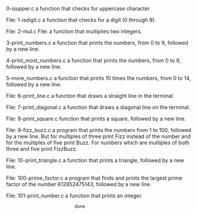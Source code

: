 0-isupper.c  a function that checks for uppercase character

File: 1-isdigit.c a function that checks for a digit (0 through 9).

File: 2-mul.c  File: a function that multiplies two integers.

3-print_numbers.c a function that prints the numbers, from 0 to 9, followed by a new line.

4-print_most_numbers.c a function that prints the numbers, from 0 to 9, followed by a new line.

5-more_numbers.c  a function that prints 10 times the numbers, from 0 to 14, followed by a new line.

File: 6-print_line.c a function that draws a straight line in the terminal.

File: 7-print_diagonal.c  a function that draws a diagonal line on the terminal.

File: 8-print_square.c  function that prints a square, followed by a new line.

File: 9-fizz_buzz.c  a program that prints the numbers from 1 to 100, followed by a new line. But for multiples of three print Fizz instead of the number and for the multiples of five print Buzz. For numbers which are multiples of both three and five print FizzBuzz.

File: 10-print_triangle.c  a function that prints a triangle, followed by a new line.

File: 100-prime_factor.c  a program that finds and prints the largest prime factor of the number 612852475143, followed by a new line.

File: 101-print_number.c  a function that prints an integer.

                              done
